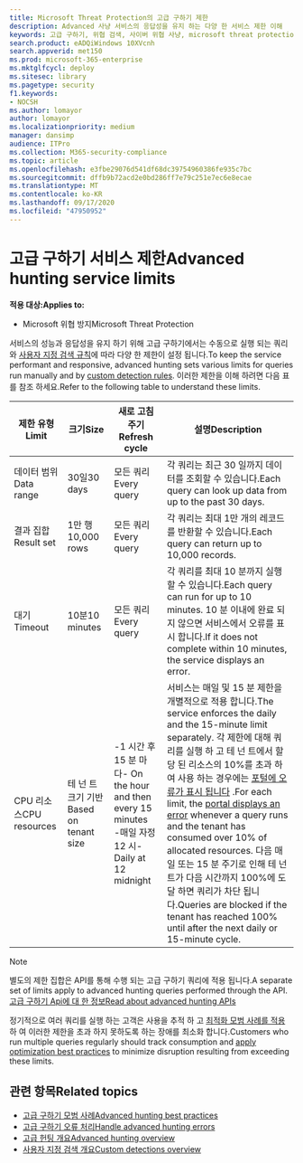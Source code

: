 ```yaml
---
title: Microsoft Threat Protection의 고급 구하기 제한
description: Advanced 사냥 서비스의 응답성을 유지 하는 다양 한 서비스 제한 이해
keywords: 고급 구하기, 위협 검색, 사이버 위협 사냥, microsoft threat protection, microsoft 365, mtp, m365, 검색, 쿼리, 원격 분석, 스키마, kusto, CPU 제한, 쿼리 제한, 리소스, 최대 결과
search.product: eADQiWindows 10XVcnh
search.appverid: met150
ms.prod: microsoft-365-enterprise
ms.mktglfcycl: deploy
ms.sitesec: library
ms.pagetype: security
f1.keywords:
- NOCSH
ms.author: lomayor
author: lomayor
ms.localizationpriority: medium
manager: dansimp
audience: ITPro
ms.collection: M365-security-compliance
ms.topic: article
ms.openlocfilehash: e3fbe29076d541df68dc39754960386fe935c7bc
ms.sourcegitcommit: dffb9b72acd2e0bd286ff7e79c251e7ec6e8ecae
ms.translationtype: MT
ms.contentlocale: ko-KR
ms.lasthandoff: 09/17/2020
ms.locfileid: "47950952"
---
```

# <a name="advanced-hunting-service-limits"></a><span data-ttu-id="7b8ab-104">고급 구하기 서비스 제한</span><span class="sxs-lookup"><span data-stu-id="7b8ab-104">Advanced hunting service limits</span></span>

<span data-ttu-id="7b8ab-105">**적용 대상:**</span><span class="sxs-lookup"><span data-stu-id="7b8ab-105">**Applies to:**</span></span>
- <span data-ttu-id="7b8ab-106">Microsoft 위협 방지</span><span class="sxs-lookup"><span data-stu-id="7b8ab-106">Microsoft Threat Protection</span></span>

<span data-ttu-id="7b8ab-107">서비스의 성능과 응답성을 유지 하기 위해 고급 구하기에서는 수동으로 실행 되는 쿼리와 [사용자 지정 검색 규칙](custom-detection-rules.md)에 따라 다양 한 제한이 설정 됩니다.</span><span class="sxs-lookup"><span data-stu-id="7b8ab-107">To keep the service performant and responsive, advanced hunting sets various limits for queries run manually and by [custom detection rules](custom-detection-rules.md).</span></span> <span data-ttu-id="7b8ab-108">이러한 제한을 이해 하려면 다음 표를 참조 하세요.</span><span class="sxs-lookup"><span data-stu-id="7b8ab-108">Refer to the following table to understand these limits.</span></span>

| <span data-ttu-id="7b8ab-109">제한 유형</span><span class="sxs-lookup"><span data-stu-id="7b8ab-109">Limit</span></span> | <span data-ttu-id="7b8ab-110">크기</span><span class="sxs-lookup"><span data-stu-id="7b8ab-110">Size</span></span> | <span data-ttu-id="7b8ab-111">새로 고침 주기</span><span class="sxs-lookup"><span data-stu-id="7b8ab-111">Refresh cycle</span></span> | <span data-ttu-id="7b8ab-112">설명</span><span class="sxs-lookup"><span data-stu-id="7b8ab-112">Description</span></span> |
|--|--|--|--|
| <span data-ttu-id="7b8ab-113">데이터 범위</span><span class="sxs-lookup"><span data-stu-id="7b8ab-113">Data range</span></span> | <span data-ttu-id="7b8ab-114">30일</span><span class="sxs-lookup"><span data-stu-id="7b8ab-114">30 days</span></span> | <span data-ttu-id="7b8ab-115">모든 쿼리</span><span class="sxs-lookup"><span data-stu-id="7b8ab-115">Every query</span></span> | <span data-ttu-id="7b8ab-116">각 쿼리는 최근 30 일까지 데이터를 조회할 수 있습니다.</span><span class="sxs-lookup"><span data-stu-id="7b8ab-116">Each query can look up data from up to the past 30 days.</span></span> |
| <span data-ttu-id="7b8ab-117">결과 집합</span><span class="sxs-lookup"><span data-stu-id="7b8ab-117">Result set</span></span> | <span data-ttu-id="7b8ab-118">1만 행</span><span class="sxs-lookup"><span data-stu-id="7b8ab-118">10,000 rows</span></span> | <span data-ttu-id="7b8ab-119">모든 쿼리</span><span class="sxs-lookup"><span data-stu-id="7b8ab-119">Every query</span></span> | <span data-ttu-id="7b8ab-120">각 쿼리는 최대 1만 개의 레코드를 반환할 수 있습니다.</span><span class="sxs-lookup"><span data-stu-id="7b8ab-120">Each query can return up to 10,000 records.</span></span> |
| <span data-ttu-id="7b8ab-121">대기</span><span class="sxs-lookup"><span data-stu-id="7b8ab-121">Timeout</span></span> | <span data-ttu-id="7b8ab-122">10분</span><span class="sxs-lookup"><span data-stu-id="7b8ab-122">10 minutes</span></span> | <span data-ttu-id="7b8ab-123">모든 쿼리</span><span class="sxs-lookup"><span data-stu-id="7b8ab-123">Every query</span></span> | <span data-ttu-id="7b8ab-124">각 쿼리를 최대 10 분까지 실행할 수 있습니다.</span><span class="sxs-lookup"><span data-stu-id="7b8ab-124">Each query can run for up to 10 minutes.</span></span> <span data-ttu-id="7b8ab-125">10 분 이내에 완료 되지 않으면 서비스에서 오류를 표시 합니다.</span><span class="sxs-lookup"><span data-stu-id="7b8ab-125">If it does not complete within 10 minutes, the service displays an error.</span></span>
| <span data-ttu-id="7b8ab-126">CPU 리소스</span><span class="sxs-lookup"><span data-stu-id="7b8ab-126">CPU resources</span></span> | <span data-ttu-id="7b8ab-127">테 넌 트 크기 기반</span><span class="sxs-lookup"><span data-stu-id="7b8ab-127">Based on tenant size</span></span> | <span data-ttu-id="7b8ab-128">-1 시간 후 15 분 마다</span><span class="sxs-lookup"><span data-stu-id="7b8ab-128">- On the hour and then every 15 minutes</span></span><br><span data-ttu-id="7b8ab-129">-매일 자정 12 시</span><span class="sxs-lookup"><span data-stu-id="7b8ab-129">- Daily at 12 midnight</span></span> | <span data-ttu-id="7b8ab-130">서비스는 매일 및 15 분 제한을 개별적으로 적용 합니다.</span><span class="sxs-lookup"><span data-stu-id="7b8ab-130">The service enforces the daily and the 15-minute limit separately.</span></span> <span data-ttu-id="7b8ab-131">각 제한에 대해 쿼리를 실행 하 고 테 넌 트에서 할당 된 리소스의 10%를 초과 하 여 사용 하는 경우에는 [포털에 오류가 표시 됩니다](advanced-hunting-errors.md) .</span><span class="sxs-lookup"><span data-stu-id="7b8ab-131">For each limit, the [portal displays an error](advanced-hunting-errors.md) whenever a query runs and the tenant has consumed over 10% of allocated resources.</span></span> <span data-ttu-id="7b8ab-132">다음 매일 또는 15 분 주기로 인해 테 넌 트가 다음 시간까지 100%에 도달 하면 쿼리가 차단 됩니다.</span><span class="sxs-lookup"><span data-stu-id="7b8ab-132">Queries are blocked if the tenant has reached 100% until after the next daily or 15-minute cycle.</span></span> |

>[!NOTE] 
><span data-ttu-id="7b8ab-133">별도의 제한 집합은 API를 통해 수행 되는 고급 구하기 쿼리에 적용 됩니다.</span><span class="sxs-lookup"><span data-stu-id="7b8ab-133">A separate set of limits apply to advanced hunting queries performed through the API.</span></span> [<span data-ttu-id="7b8ab-134">고급 구하기 Api에 대 한 정보</span><span class="sxs-lookup"><span data-stu-id="7b8ab-134">Read about advanced hunting APIs</span></span>](https://docs.microsoft.com/microsoft-365/security/mtp/api-advanced-hunting)

<span data-ttu-id="7b8ab-135">정기적으로 여러 쿼리를 실행 하는 고객은 사용을 추적 하 고 [최적화 모범 사례를 적용](advanced-hunting-best-practices.md) 하 여 이러한 제한을 초과 하지 못하도록 하는 장애를 최소화 합니다.</span><span class="sxs-lookup"><span data-stu-id="7b8ab-135">Customers who run multiple queries regularly should track consumption and [apply optimization best practices](advanced-hunting-best-practices.md) to minimize disruption resulting from exceeding these limits.</span></span>

## <a name="related-topics"></a><span data-ttu-id="7b8ab-136">관련 항목</span><span class="sxs-lookup"><span data-stu-id="7b8ab-136">Related topics</span></span>

- [<span data-ttu-id="7b8ab-137">고급 구하기 모범 사례</span><span class="sxs-lookup"><span data-stu-id="7b8ab-137">Advanced hunting best practices</span></span>](advanced-hunting-best-practices.md)
- [<span data-ttu-id="7b8ab-138">고급 구하기 오류 처리</span><span class="sxs-lookup"><span data-stu-id="7b8ab-138">Handle advanced hunting errors</span></span>](advanced-hunting-errors.md)
- [<span data-ttu-id="7b8ab-139">고급 헌팅 개요</span><span class="sxs-lookup"><span data-stu-id="7b8ab-139">Advanced hunting overview</span></span>](advanced-hunting-overview.md)
- [<span data-ttu-id="7b8ab-140">사용자 지정 검색 개요</span><span class="sxs-lookup"><span data-stu-id="7b8ab-140">Custom detections overview</span></span>](custom-detections-overview.md)
